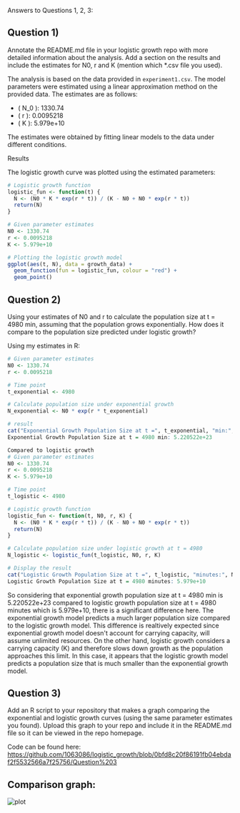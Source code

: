 Answers to Questions 1, 2, 3: 

## Question 1) 
Annotate the README.md file in your logistic growth repo with more detailed information about the analysis. Add a section on the results and include the estimates for N0, r and K (mention which *.csv file you used).

The analysis is based on the data provided in `experiment1.csv`.
The model parameters were estimated using a linear approximation method on the provided data. The estimates are as follows:

- \( N_0 \): 1330.74
- \( r \): 0.0095218
- \( K \): 5.979e+10

The estimates were obtained by fitting linear models to the data under different conditions.

Results

The logistic growth curve was plotted using the estimated parameters:

```R
# Logistic growth function
logistic_fun <- function(t) {
  N <- (N0 * K * exp(r * t)) / (K - N0 + N0 * exp(r * t))
  return(N)
}

# Given parameter estimates
N0 <- 1330.74
r <- 0.0095218
K <- 5.979e+10

# Plotting the logistic growth model
ggplot(aes(t, N), data = growth_data) +
  geom_function(fun = logistic_fun, colour = "red") +
  geom_point()
```

## Question 2)  
Using your estimates of N0 and r to calculate the population size at t = 4980 min, assuming that the population grows exponentially. How does it compare to the population size predicted under logistic growth?

Using my estimates in R: 
```R
# Given parameter estimates
N0 <- 1330.74
r <- 0.0095218

# Time point
t_exponential <- 4980

# Calculate population size under exponential growth
N_exponential <- N0 * exp(r * t_exponential)

# result
cat("Exponential Growth Population Size at t =", t_exponential, "min:", N_exponential, "\n")
Exponential Growth Population Size at t = 4980 min: 5.220522e+23

Compared to logistic growth
# Given parameter estimates
N0 <- 1330.74
r <- 0.0095218
K <- 5.979e+10

# Time point
t_logistic <- 4980

# Logistic growth function
logistic_fun <- function(t, N0, r, K) {
  N <- (N0 * K * exp(r * t)) / (K - N0 + N0 * exp(r * t))
  return(N)
}

# Calculate population size under logistic growth at t = 4980
N_logistic <- logistic_fun(t_logistic, N0, r, K)

# Display the result
cat("Logistic Growth Population Size at t =", t_logistic, "minutes:", N_logistic, "\n")
Logistic Growth Population Size at t = 4980 minutes: 5.979e+10
```
So considering that exponential growth population size at t = 4980 min is 5.220522e+23 compared to
logistic growth population size at t = 4980 minutes which is 5.979e+10, there is a significant difference here. The exponential growth model predicts a much larger population size compared to the logistic growth model. This difference is realtively expected since exponential growth model doesn't account for carrying capacity, will assume unlimited resources. On the other hand, logistic growth considers a carrying capacity (K) and therefore slows down growth as the population approaches this limit. In this case, it appears that the logistic growth model predicts a population size that is much smaller than the exponential growth model.

## Question 3) 
Add an R script to your repository that makes a graph comparing the exponential and logistic growth curves (using the same parameter estimates you found). Upload this graph to your repo and include it in the README.md file so it can be viewed in the repo homepage.

Code can be found here: https://github.com/1063086/logistic_growth/blob/0bfd8c20f86191fb04ebdaf2f5532566a7f25756/Question%203

## Comparison graph: 

![plot](https://github.com/nadiaangelab/logistic_growth/assets/150149096/9fd9e6d4-0976-4a89-930f-e24b8fc75e7e)

